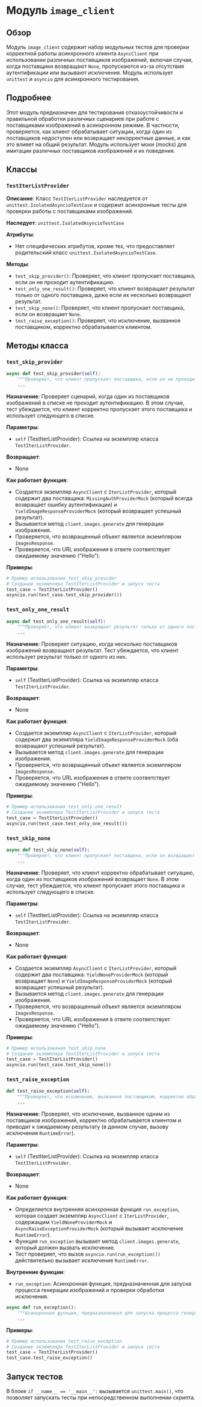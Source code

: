 # Модуль `image_client`

## Обзор

Модуль `image_client` содержит набор модульных тестов для проверки корректной работы асинхронного клиента `AsyncClient` при использовании различных поставщиков изображений, включая случаи, когда поставщики возвращают `None`, пропускаются из-за отсутствия аутентификации или вызывают исключения. Модуль использует `unittest` и `asyncio` для асинхронного тестирования.

## Подробнее

Этот модуль предназначен для тестирования отказоустойчивости и правильной обработки различных сценариев при работе с поставщиками изображений в асинхронном режиме. В частности, проверяется, как клиент обрабатывает ситуации, когда один из поставщиков недоступен или возвращает некорректные данные, и как это влияет на общий результат. Модуль использует моки (mocks) для имитации различных поставщиков изображений и их поведения.

## Классы

### `TestIterListProvider`

**Описание**: Класс `TestIterListProvider` наследуется от `unittest.IsolatedAsyncioTestCase` и содержит асинхронные тесты для проверки работы с поставщиками изображений.

**Наследует**: `unittest.IsolatedAsyncioTestCase`

**Атрибуты**:
- Нет специфических атрибутов, кроме тех, что предоставляет родительский класс `unittest.IsolatedAsyncioTestCase`.

**Методы**:
- `test_skip_provider()`: Проверяет, что клиент пропускает поставщика, если он не проходит аутентификацию.
- `test_only_one_result()`: Проверяет, что клиент возвращает результат только от одного поставщика, даже если их несколько возвращают результат.
- `test_skip_none()`: Проверяет, что клиент пропускает поставщика, если он возвращает `None`.
- `test_raise_exception()`: Проверяет, что исключение, вызванное поставщиком, корректно обрабатывается клиентом.

## Методы класса

### `test_skip_provider`

```python
async def test_skip_provider(self):
    """Проверяет, что клиент пропускает поставщика, если он не проходит аутентификацию."""
    ...
```

**Назначение**: Проверяет сценарий, когда один из поставщиков изображений в списке не проходит аутентификацию. В этом случае, тест убеждается, что клиент корректно пропускает этого поставщика и использует следующего в списке.

**Параметры**:
- `self` (TestIterListProvider): Ссылка на экземпляр класса `TestIterListProvider`.

**Возвращает**:
- None

**Как работает функция**:
- Создается экземпляр `AsyncClient` с `IterListProvider`, который содержит два поставщика: `MissingAuthProviderMock` (который всегда возвращает ошибку аутентификации) и `YieldImageResponseProviderMock` (который возвращает успешный результат).
- Вызывается метод `client.images.generate` для генерации изображения.
- Проверяется, что возвращенный объект является экземпляром `ImagesResponse`.
- Проверяется, что URL изображения в ответе соответствует ожидаемому значению ("Hello").

**Примеры**:
```python
# Пример использования test_skip_provider
# Создание экземпляра TestIterListProvider и запуск теста
test_case = TestIterListProvider()
asyncio.run(test_case.test_skip_provider())
```

### `test_only_one_result`

```python
async def test_only_one_result(self):
    """Проверяет, что клиент возвращает результат только от одного поставщика, даже если их несколько возвращают результат."""
    ...
```

**Назначение**: Проверяет ситуацию, когда несколько поставщиков изображений возвращают результат. Тест убеждается, что клиент использует результат только от одного из них.

**Параметры**:
- `self` (TestIterListProvider): Ссылка на экземпляр класса `TestIterListProvider`.

**Возвращает**:
- None

**Как работает функция**:
- Создается экземпляр `AsyncClient` с `IterListProvider`, который содержит два экземпляра `YieldImageResponseProviderMock` (оба возвращают успешный результат).
- Вызывается метод `client.images.generate` для генерации изображения.
- Проверяется, что возвращенный объект является экземпляром `ImagesResponse`.
- Проверяется, что URL изображения в ответе соответствует ожидаемому значению ("Hello").

**Примеры**:
```python
# Пример использования test_only_one_result
# Создание экземпляра TestIterListProvider и запуск теста
test_case = TestIterListProvider()
asyncio.run(test_case.test_only_one_result())
```

### `test_skip_none`

```python
async def test_skip_none(self):
    """Проверяет, что клиент пропускает поставщика, если он возвращает `None`."""
    ...
```

**Назначение**: Проверяет, что клиент корректно обрабатывает ситуацию, когда один из поставщиков изображений возвращает `None`. В этом случае, тест убеждается, что клиент пропускает этого поставщика и использует следующего в списке.

**Параметры**:
- `self` (TestIterListProvider): Ссылка на экземпляр класса `TestIterListProvider`.

**Возвращает**:
- None

**Как работает функция**:
- Создается экземпляр `AsyncClient` с `IterListProvider`, который содержит два поставщика: `YieldNoneProviderMock` (который возвращает `None`) и `YieldImageResponseProviderMock` (который возвращает успешный результат).
- Вызывается метод `client.images.generate` для генерации изображения.
- Проверяется, что возвращенный объект является экземпляром `ImagesResponse`.
- Проверяется, что URL изображения в ответе соответствует ожидаемому значению ("Hello").

**Примеры**:
```python
# Пример использования test_skip_none
# Создание экземпляра TestIterListProvider и запуск теста
test_case = TestIterListProvider()
asyncio.run(test_case.test_skip_none())
```

### `test_raise_exception`

```python
def test_raise_exception(self):
    """Проверяет, что исключение, вызванное поставщиком, корректно обрабатывается клиентом."""
    ...
```

**Назначение**: Проверяет, что исключение, вызванное одним из поставщиков изображений, корректно обрабатывается клиентом и приводит к ожидаемому результату (в данном случае, вызову исключения `RuntimeError`).

**Параметры**:
- `self` (TestIterListProvider): Ссылка на экземпляр класса `TestIterListProvider`.

**Возвращает**:
- None

**Как работает функция**:
- Определяется внутренняя асинхронная функция `run_exception`, которая создает экземпляр `AsyncClient` с `IterListProvider`, содержащим `YieldNoneProviderMock` и `AsyncRaiseExceptionProviderMock` (который вызывает исключение `RuntimeError`).
- Функция `run_exception` вызывает метод `client.images.generate`, который должен вызвать исключение.
- Тест проверяет, что вызов `asyncio.run(run_exception())` действительно вызывает исключение `RuntimeError`.

**Внутренние функции**:
- `run_exception`: Асинхронная функция, предназначенная для запуска процесса генерации изображений и проверки обработки исключения.

```python
async def run_exception():
    """Асинхронная функция, предназначенная для запуска процесса генерации изображений и проверки обработки исключения."""
    ...
```

**Примеры**:
```python
# Пример использования test_raise_exception
# Создание экземпляра TestIterListProvider и запуск теста
test_case = TestIterListProvider()
test_case.test_raise_exception()
```

## Запуск тестов

В блоке `if __name__ == '__main__':` вызывается `unittest.main()`, что позволяет запускать тесты при непосредственном выполнении скрипта.